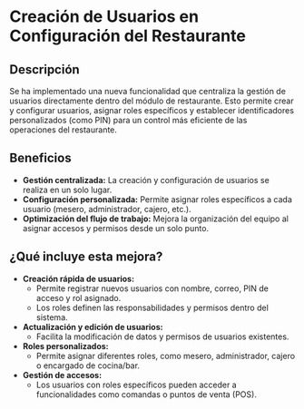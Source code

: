 # Creación de Usuarios en Configuración del Restaurante

## Descripción
Se ha implementado una nueva funcionalidad que centraliza la gestión de usuarios directamente dentro del módulo de restaurante. Esto permite crear y configurar usuarios, asignar roles específicos y establecer identificadores personalizados (como PIN) para un control más eficiente de las operaciones del restaurante.

## Beneficios
* **Gestión centralizada:** La creación y configuración de usuarios se realiza en un solo lugar.
* **Configuración personalizada:** Permite asignar roles específicos a cada usuario (mesero, administrador, cajero, etc.).
* **Optimización del flujo de trabajo:** Mejora la organización del equipo al asignar accesos y permisos desde un solo punto.

## ¿Qué incluye esta mejora?
* **Creación rápida de usuarios:**
  * Permite registrar nuevos usuarios con nombre, correo, PIN de acceso y rol asignado.
  * Los roles definen las responsabilidades y permisos dentro del sistema.
* **Actualización y edición de usuarios:**
  * Facilita la modificación de datos y permisos de usuarios existentes.
* **Roles personalizados:**
  * Permite asignar diferentes roles, como mesero, administrador, cajero o encargado de cocina/bar.
* **Gestión de accesos:**
  * Los usuarios con roles específicos pueden acceder a funcionalidades como comandas o puntos de venta (POS).